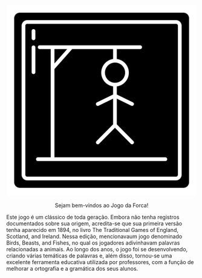 <p align="center">
  <img src="https://github.com/randalgodoy/JogodaForca/blob/main/jogo-da-forca.png" />
</p>

<p align="center">
Sejam bem-vindos ao Jogo da Forca!
</p>

Este jogo é um clássico de toda geração. Embora não tenha registros documentados sobre sua origem, acredita-se que sua primeira versão tenha aparecido em 1894, no livro The Traditional Games of England, Scotland, and Ireland. Nessa edição, mencionavaum jogo denominado Birds, Beasts, and Fishes, no qual os jogadores adivinhavam palavras relacionadas a animais.
Ao longo dos anos, o jogo foi se desenvolvendo, criando várias temáticas de palavras e, além disso, tornou-se uma excelente ferramenta educativa utilizada por professores, com a função de melhorar a ortografia e a gramática dos seus alunos.
